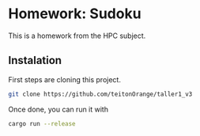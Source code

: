 # Homework: Sudoku
This is a homework from the HPC subject.
## Instalation
First steps are cloning this project.

```bash
git clone https://github.com/teitonOrange/taller1_v3
```
Once done, you can run it with 

```bash
cargo run --release
```
